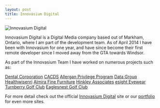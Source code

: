 ```yaml
---
layout: post
title: Innovasium Digital
---
```


![Innovasium Digital](https://63e5bb0f7fca30e692294c8cb2dac7acbd1c146b.googledrive.com/host/0BxjvFCbJpltvbDRyZUZZYXBCa2s/innologo.jpg)

Innovasium Digital is a Digital Media company based out of Markham, Ontario, where I am part of the development team. As of April 2014 I have been with Innovasium for one year, and have since become their first remote developer since I moved away from the GTA towards Windsor.

As part of the Innovasium Team I have worked on numerous projects such as:

[Dental Corporation](http://dentalcorp.ca/)
[CACDS](http://www.cacds.com/)
[Allergan Privilege Program](https://www.allerganprivilege.ca/)
[Data Group](http://datagroup.ca)
[Healthwisenri](http://hwnri.com/)
[Almira Fine Furniture](http://www.almira.com/)
[Hinkley Associates](hinkley.innovasium.com)
[esight Eyewear](http://www.esighteyewear.com/)
[Turnberry Golf Club](http://www.turnberrygolf.ca/home.htm)
[Eaglesnest Golf Club](http://www.eaglesnestgolf.com/home.htm)

For more detail check out the official [Innovasium Digital](http://www.innovasium.com/) site or our [portfolio](http://www.innovasium.com/portfolio) for even more sites.